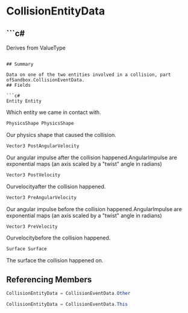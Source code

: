# CollisionEntityData

## ```c#
Derives from ValueType
```

## Summary

Data on one of the two entities involved in a collision, part ofSandbox.CollisionEventData.
## Fields

```c#
Entity Entity
```
Which entity we came in contact with.
```c#
PhysicsShape PhysicsShape
```
Our physics shape that caused the collision.
```c#
Vector3 PostAngularVelocity
```
Our angular impulse after the collision happened.AngularImpulse are exponential maps (an axis scaled by a "twist" angle in radians)
```c#
Vector3 PostVelocity
```
Ourvelocityafter the collision happened.
```c#
Vector3 PreAngularVelocity
```
Our angular impulse before the collision happened.AngularImpulse are exponential maps (an axis scaled by a "twist" angle in radians)
```c#
Vector3 PreVelocity
```
Ourvelocitybefore the collision happened.
```c#
Surface Surface
```
The surface the collision happened on.
## Referencing Members

```c#
CollisionEntityData = CollisionEventData.Other
```
```c#
CollisionEntityData = CollisionEventData.This
```
